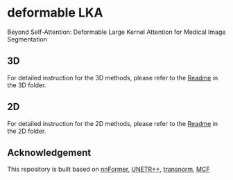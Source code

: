 # deformable LKA
Beyond Self-Attention: Deformable Large Kernel Attention for Medical Image Segmentation


## 3D
For detailed instruction for the 3D methods, please refer to the [Readme](3D/README.md) in the 3D folder.


## 2D
For detailed instruction for the 2D methods, please refer to the [Readme](2D/README.md) in the 2D folder.



## Acknowledgement
This repository is built based on [nnFormer](https://github.com/282857341/nnFormer), [UNETR++](https://github.com/Amshaker/unetr_plus_plus), [transnorm](https://github.com/rezazad68/transnorm), [MCF](https://github.com/WYC-321/MCF)